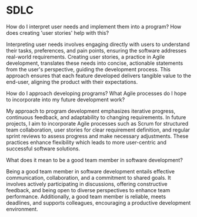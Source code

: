 # SDLC
How do I interpret user needs and implement them into a program? How does creating 'user stories' help with this?

Interpreting user needs involves engaging directly with users to understand their tasks, preferences, and pain points, ensuring the software addresses real-world requirements. Creating user stories, a practice in Agile development, translates these needs into concise, actionable statements from the user's perspective, guiding the development process. This approach ensures that each feature developed delivers tangible value to the end-user, aligning the product with their expectations.

How do I approach developing programs? What Agile processes do I hope to incorporate into my future development work?

My approach to program development emphasizes iterative progress, continuous feedback, and adaptability to changing requirements. In future projects, I aim to incorporate Agile processes such as Scrum for structured team collaboration, user stories for clear requirement definition, and regular sprint reviews to assess progress and make necessary adjustments. These practices enhance flexibility which leads to more user-centric and successful software solutions.

What does it mean to be a good team member in software development?

Being a good team member in software development entails effective communication, collaboration, and a commitment to shared goals. It involves actively participating in discussions, offering constructive feedback, and being open to diverse perspectives to enhance team performance. Additionally, a good team member is reliable, meets deadlines, and supports colleagues, encouraging a productive development environment.
